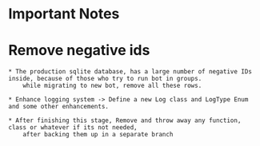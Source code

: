 # Important Notes

# Remove negative ids
    * The production sqlite database, has a large number of negative IDs inside, because of those who try to run bot in groups.
        while migrating to new bot, remove all these rows.

    * Enhance logging system -> Define a new Log class and LogType Enum and some other enhancements.

    * After finishing this stage, Remove and throw away any function, class or whatever if its not needed,
        after backing them up in a separate branch 